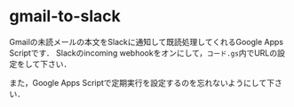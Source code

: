 # gmail-to-slack

Gmailの未読メールの本文をSlackに通知して既読処理してくれるGoogle Apps Scriptです．
Slackのincoming webhookをオンにして，`コード.gs`内でURLの設定をして下さい．

また，Google Apps Scriptで定期実行を設定するのを忘れないようにして下さい．
